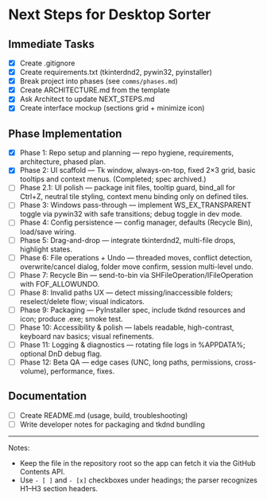 # Next Steps for Desktop Sorter

## Immediate Tasks
- [x] Create .gitignore
- [x] Create requirements.txt (tkinterdnd2, pywin32, pyinstaller)
- [x] Break project into phases (see `comms/phases.md`)
- [x] Create ARCHITECTURE.md from the template
- [x] Ask Architect to update NEXT_STEPS.md
- [x] Create interface mockup (sections grid + minimize icon)

## Phase Implementation
- [x] Phase 1: Repo setup and planning — repo hygiene, requirements, architecture, phased plan.
- [x] Phase 2: UI scaffold — Tk window, always-on-top, fixed 2×3 grid, basic tooltips and context menus. (Completed; spec archived.)
- [ ] Phase 2.1: UI polish — package init files, tooltip guard, bind_all for Ctrl+Z, neutral tile styling, context menu binding only on defined tiles.
- [ ] Phase 3: Windows pass-through — implement WS_EX_TRANSPARENT toggle via pywin32 with safe transitions; debug toggle in dev mode.
- [ ] Phase 4: Config persistence — config manager, defaults (Recycle Bin), load/save wiring.
- [ ] Phase 5: Drag-and-drop — integrate tkinterdnd2, multi-file drops, highlight states.
- [ ] Phase 6: File operations + Undo — threaded moves, conflict detection, overwrite/cancel dialog, folder move confirm, session multi-level undo.
- [ ] Phase 7: Recycle Bin — send-to-bin via SHFileOperation/IFileOperation with FOF_ALLOWUNDO.
- [ ] Phase 8: Invalid paths UX — detect missing/inaccessible folders; reselect/delete flow; visual indicators.
- [ ] Phase 9: Packaging — PyInstaller spec, include tkdnd resources and icon; produce .exe; smoke test.
- [ ] Phase 10: Accessibility & polish — labels readable, high-contrast, keyboard nav basics; visual refinements.
- [ ] Phase 11: Logging & diagnostics — rotating file logs in %APPDATA%; optional DnD debug flag.
- [ ] Phase 12: Beta QA — edge cases (UNC, long paths, permissions, cross-volume), performance, fixes.

## Documentation
- [ ] Create README.md (usage, build, troubleshooting)
- [ ] Write developer notes for packaging and tkdnd bundling

---

Notes:
- Keep the file in the repository root so the app can fetch it via the GitHub Contents API.
- Use `- [ ]` and `- [x]` checkboxes under headings; the parser recognizes H1–H3 section headers.
